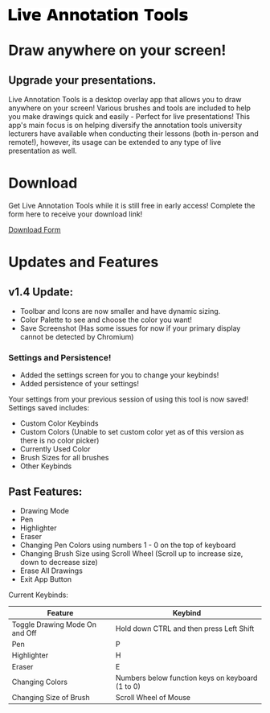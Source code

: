 
![Live Annotation Tools](../assets/docs/Live%20Annotation%20Tools%20Logo.png)

# Draw anywhere on your screen! 
## Upgrade your presentations.

Live Annotation Tools is a desktop overlay app that allows you to
draw anywhere on your screen! Various brushes and tools are included
to help you make drawings quick and easily - Perfect for live presentations!
This app's main focus is on helping diversify the annotation tools university
lecturers have available when conducting their lessons (both in-person and remote!), however, its usage
can be extended to any type of live presentation as well.

# Download

Get Live Annotation Tools while it is still free in early access! Complete the form here to receive your download link! 

[Download Form](https://forms.gle/39RNj5MoSbQNW1Ar9)


# Updates and Features

## v1.4 Update:

* Toolbar and Icons are now smaller and have dynamic sizing.
* Color Palette to see and choose the color you want!
* Save Screenshot (Has some issues for now if your primary display cannot be detected by Chromium)


### Settings and Persistence!

* Added the settings screen for you to change your keybinds!
* Added persistence of your settings!

Your settings from your previous session of using this tool is now saved! Settings saved includes:
* Custom Color Keybinds
* Custom Colors (Unable to set custom color yet as of this version as there is no color picker)
* Currently Used Color
* Brush Sizes for all brushes
* Other Keybinds


## Past Features:
* Drawing Mode
* Pen
* Highlighter
* Eraser
* Changing Pen Colors using numbers 1 - 0 on the top of keyboard
* Changing Brush Size using Scroll Wheel (Scroll up to increase size, down to decrease size)
* Erase All Drawings
* Exit App Button


Current Keybinds:

| Feature | Keybind |
| ------- | ------- |
| Toggle Drawing Mode On and Off | Hold down CTRL and then press Left Shift |
| Pen | P |
| Highlighter | H |
| Eraser | E |
| Changing Colors | Numbers below function keys on keyboard (1 to 0) |
| Changing Size of Brush | Scroll Wheel of Mouse |







